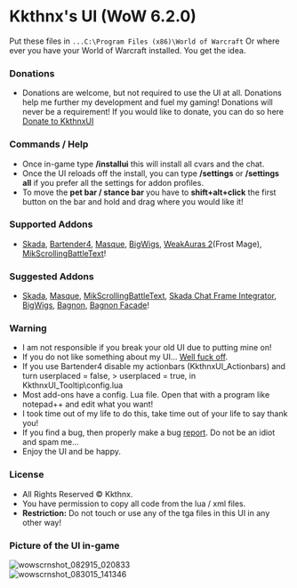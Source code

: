 # Kkthnx's UI (WoW 6.2.0)

Put these files  in `...C:\Program Files (x86)\World of Warcraft` Or where ever you have your World of Warcraft installed. You get the idea.   

### Donations   
* Donations are welcome, but not required to use the UI at all. Donations help me further my development and fuel my gaming! Donations will never be a requirement! If you would like to donate, you can do so here [Donate to KkthnxUI](https://www.paypal.com/cgi-bin/webscr?cmd=_donations&business=XC5463FDLTKSE&lc=US&item_name=KkthnxUI&currency_code=USD&bn=PP%2dDonationsBF%3abtn_donateCC_LG%2egif%3aNonHosted)   

### Commands / Help   
* Once in-game type **/installui** this will install all cvars and the chat.   
* Once the UI reloads off the install, you can type **/settings** or **/settings all** if you prefer all the settings for addon profiles.   
* To move the **pet bar / stance bar** you have to **shift+alt+click** the first button on the bar and hold and drag where you would like it!   

### Supported Addons   
* [Skada](http://www.curse.com/addons/wow/skada), [Bartender4](http://www.curse.com/addons/wow/Bartender4), [Masque](http://www.curse.com/addons/wow/Masque), [BigWigs](http://www.curse.com/addons/wow/big-wigs), [WeakAuras 2](http://www.curse.com/addons/wow/weakauras-2)(Frost Mage), [MikScrollingBattleText](http://www.curse.com/addons/wow/mik-scrolling-battle-text)!   

### Suggested Addons   
* [Skada](http://www.curse.com/addons/wow/skada), [Masque](http://www.curse.com/addons/wow/Masque), [MikScrollingBattleText](http://www.curse.com/addons/wow/mik-scrolling-battle-text), [Skada Chat Frame Integrator](http://www.wowinterface.com/downloads/info23287-SkadaChatFrameIntegrator.html), [BigWigs](http://www.curse.com/addons/wow/big-wigs), [Bagnon](http://www.curse.com/addons/wow/bagnon), [Bagnon Facade](http://www.curse.com/addons/wow/bagnon-facade)!   

### Warning   
* I am not responsible if you break your old UI due to putting mine on!   
* If you do not like something about my UI... [Well fuck off](http://puu.sh/1AJEA).   
* If you use Bartender4 disable my actionbars (KkthnxUI_Actionbars) and turn userplaced = false, > userplaced = true, in KkthnxUI_Tooltip\config.lua
* Most add-ons have a config. Lua file. Open that with a program like notepad++ and edit what you want!   
* I took time out of my life to do this, take time out of your life to say thank you!   
* If you find a bug, then properly make a bug [report](https://github.com/Kkthnx/KkthnxUI/issues/new). Do not be an idiot and spam me...   
* Enjoy the UI and be happy.     

### License 
* All Rights Reserved © Kkthnx.
* You have permission to copy all code from the lua / xml files.   
* **Restriction:** Do not touch or use any of the tga files in this UI in any other way!   

### Picture of the UI in-game   

![wowscrnshot_082915_020833](https://cloud.githubusercontent.com/assets/1692977/9566518/39e54c60-4ed6-11e5-980f-920990b90471.jpg)   
![wowscrnshot_083015_141346](https://cloud.githubusercontent.com/assets/1692977/9568824/454efad0-4f24-11e5-9547-dab47b764cb5.jpg)

